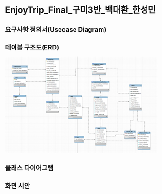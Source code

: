 # EnjoyTrip_Final_구미3반_백대환_한성민

## 요구사항 정의서(Usecase Diagram)

## 테이블 구조도(ERD)
![ERD.png](img/ERD.png)

## 클래스 다이어그램

## 화면 시안

